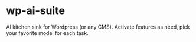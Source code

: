 # wp-ai-suite
AI kitchen sink for Wordpress (or any CMS). Activate features as need, pick your favorite model for each task.
